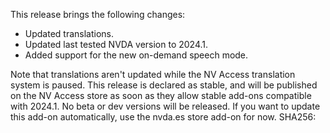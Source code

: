 This release brings the following changes:

* Updated translations.
* Updated last tested NVDA version to 2024.1.
* Added support for the new on-demand speech mode.

Note that translations aren't updated while the NV Access translation system is paused. This release is declared as stable, and will be published on the NV Access store as soon as they allow stable add-ons compatible with 2024.1. No beta or dev versions will be released. If you want to update this add-on automatically, use the nvda.es store add-on for now.
SHA256: 